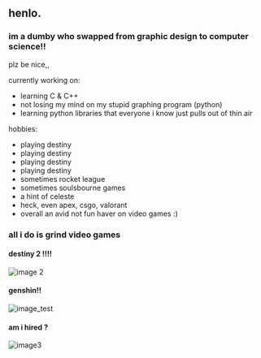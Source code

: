 ## henlo.

### im a dumby who swapped from graphic design to computer science!!

plz be nice,,

currently working on:
- learning C & C++
- not losing my mind on my stupid graphing program (python)
- learning python libraries that everyone i know just pulls out of thin air

hobbies:
- playing destiny
- playing destiny
- playing destiny
- playing destiny
- sometimes rocket league
- sometimes soulsbourne games
- a hint of celeste
- heck, even apex, csgo, valorant
- overall an avid not fun haver on video games :)

### all i do is grind video games
#### destiny 2 !!!!
![image 2](https://media.discordapp.net/attachments/1099105715051823144/1104708883739590696/image.png?width=707&height=701)
#### genshin!!
![image_test](https://github.com/vixicat/vixicat/blob/478783c97b3253cc2a87459ffa0b37932f983fc7/conqueror%20of%20the%20abyss.PNG)
#### am i hired ?
![image3](https://media.discordapp.net/attachments/1099105715051823144/1104709200950599751/image.png)
<!--
**vixicat/vixicat** is a ✨ _special_ ✨ repository because its `README.md` (this file) appears on your GitHub profile.

Here are some ideas to get you started:

- 🔭 I’m currently working on ...
- 🌱 I’m currently learning ...
- 👯 I’m looking to collaborate on ...
- 🤔 I’m looking for help with ...
- 💬 Ask me about ...
- 📫 How to reach me: ...
- 😄 Pronouns: ...
- ⚡ Fun fact: ...
-->
